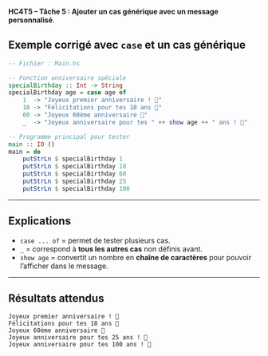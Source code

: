 **HC4T5 – Tâche 5 : Ajouter un cas générique avec un message personnalisé**.

##  Exemple corrigé avec `case` et un cas générique

```haskell
-- Fichier : Main.hs

-- Fonction anniversaire spéciale
specialBirthday :: Int -> String
specialBirthday age = case age of
    1  -> "Joyeux premier anniversaire ! 🎂"
    18 -> "Félicitations pour tes 18 ans 🎉"
    60 -> "Joyeux 60ème anniversaire 🎊"
    _  -> "Joyeux anniversaire pour tes " ++ show age ++ " ans ! 🎁"

-- Programme principal pour tester
main :: IO ()
main = do
    putStrLn $ specialBirthday 1
    putStrLn $ specialBirthday 18
    putStrLn $ specialBirthday 60
    putStrLn $ specialBirthday 25
    putStrLn $ specialBirthday 100
```

---

##  Explications

* `case ... of` = permet de tester plusieurs cas.
* `_` = correspond à **tous les autres cas** non définis avant.
* `show age` = convertit un nombre en **chaîne de caractères** pour pouvoir l’afficher dans le message.

---

##  Résultats attendus

```
Joyeux premier anniversaire ! 🎂
Félicitations pour tes 18 ans 🎉
Joyeux 60ème anniversaire 🎊
Joyeux anniversaire pour tes 25 ans ! 🎁
Joyeux anniversaire pour tes 100 ans ! 🎁
```
